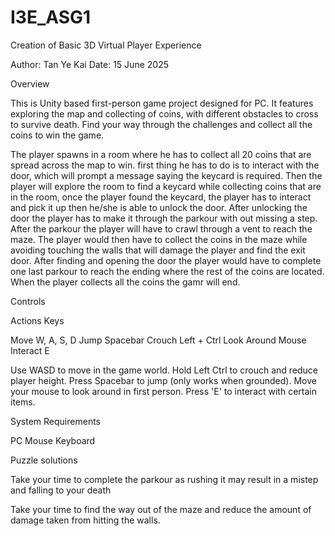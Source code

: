 # I3E_ASG1
Creation of Basic 3D Virtual Player Experience

Author: Tan Ye Kai
Date: 15 June 2025

Overview

This is Unity based first-person game project designed for PC. It features exploring the map and collecting of coins, with different obstacles to cross to survive death. Find your way through the challenges and collect all the coins to win the game.

The player spawns in a room where he has to collect all 20 coins that are spread across the map to win. first thing he has to do is to interact with the door, which will prompt a message saying the keycard is required. Then the player will explore the room to find a keycard while collecting coins that are in the room, once the player found the keycard, the player has to interact and pick it up then he/she is able to unlock the door. After unlocking the door the player has to make it through the parkour with out missing a step. After the parkour the player will have to crawl through a vent to reach the maze. The player would then have to collect the coins in the maze while avoiding touching the walls that will damage the player and find the exit door. After finding and opening the door the player would have to complete one last parkour to reach the ending where the rest of the coins are located. When the player collects all the coins the gamr will end.


Controls

Actions                 Keys

Move                    W, A, S, D
Jump                    Spacebar
Crouch                  Left + Ctrl
Look Around             Mouse
Interact                E

Use WASD to move in the game world.
Hold Left Ctrl to crouch and reduce player height.
Press Spacebar to jump (only works when grounded).
Move your mouse to look around in first person.
Press 'E' to interact with certain items.


System Requirements

PC
Mouse
Keyboard


Puzzle solutions

Take your time to complete the parkour as rushing it may result in a mistep and falling to your death

Take your time to find the way out of the maze and reduce the amount of damage taken from hitting the walls.
